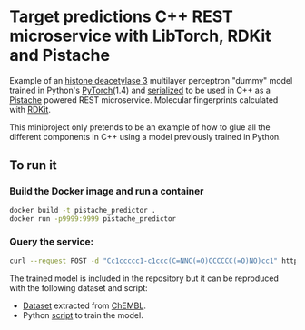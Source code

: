# Target predictions C++ REST microservice with LibTorch, RDKit and Pistache

Example of an [histone deacetylase 3](https://www.ebi.ac.uk/chembl/target_report_card/CHEMBL1829/) multilayer perceptron "dummy" model trained in Python's [PyTorch](https://pytorch.org/)(1.4) and [serialized](https://pytorch.org/tutorials/advanced/cpp_export.html) to be used in C++ as a [Pistache](https://github.com/oktal/pistache) powered REST microservice. Molecular fingerprints calculated with [RDKit](https://www.rdkit.org/docs/index.html).

This miniproject only pretends to be an example of how to glue all the different components in C++ using a model previously trained in Python.

## To run it

### Build the Docker image and run a container

```bash
docker build -t pistache_predictor .
docker run -p9999:9999 pistache_predictor
```

### Query the service:

```bash
curl --request POST -d "Cc1ccccc1-c1ccc(C=NNC(=O)CCCCCC(=O)NO)cc1" http://localhost:9999/predict
```

The trained model is included in the repository but it can be reproduced with the following dataset and script:

- [Dataset](https://github.com/eloyfelix/pistache_predictor/blob/master/training/CHEMBL1829.csv?raw=true) extracted from [ChEMBL](https://www.ebi.ac.uk/chembl).
- Python [script](https://github.com/eloyfelix/pistache_predictor/blob/master/training/train_demo_model.py) to train the model.
